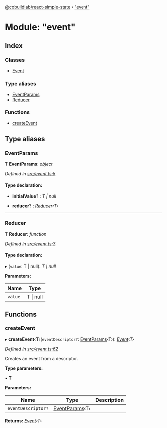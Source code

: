 [@cobuildlab/react-simple-state](../README.md) › ["event"](_event_.md)

# Module: "event"

## Index

### Classes

* [Event](../classes/_event_.event.md)

### Type aliases

* [EventParams](_event_.md#eventparams)
* [Reducer](_event_.md#reducer)

### Functions

* [createEvent](_event_.md#createevent)

## Type aliases

###  EventParams

Ƭ **EventParams**: *object*

*Defined in [src/event.ts:5](https://github.com/cobuildlab/react-simple-state/blob/54fb38a/src/event.ts#L5)*

#### Type declaration:

* **initialValue**? : *T | null*

* **reducer**? : *[Reducer](_event_.md#reducer)‹T›*

___

###  Reducer

Ƭ **Reducer**: *function*

*Defined in [src/event.ts:3](https://github.com/cobuildlab/react-simple-state/blob/54fb38a/src/event.ts#L3)*

#### Type declaration:

▸ (`value`: T | null): *T | null*

**Parameters:**

Name | Type |
------ | ------ |
`value` | T &#124; null |

## Functions

###  createEvent

▸ **createEvent**‹**T**›(`eventDescriptor?`: [EventParams](_event_.md#eventparams)‹T›): *[Event](../classes/_event_.event.md)‹T›*

*Defined in [src/event.ts:62](https://github.com/cobuildlab/react-simple-state/blob/54fb38a/src/event.ts#L62)*

Creates an event from a descriptor.

**Type parameters:**

▪ **T**

**Parameters:**

Name | Type | Description |
------ | ------ | ------ |
`eventDescriptor?` | [EventParams](_event_.md#eventparams)‹T› |   |

**Returns:** *[Event](../classes/_event_.event.md)‹T›*
